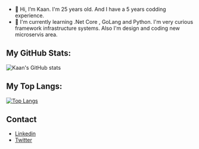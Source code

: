 - 👋 Hi, I’m Kaan. I'm 25 years old. And I have a 5 years codding experience. 
- 🌱 I'm currently learning .Net Core , GoLang and Python. I'm very curious framework infrastructure systems. Also I'm design and coding new microservis area.


## My GitHub Stats:

![Kaan's GitHub stats](https://github-readme-stats.vercel.app/api?username=mercandev&show_icons=true&theme=tokyonight)

## My Top Langs:


[![Top Langs](https://github-readme-stats.vercel.app/api/top-langs/?username=mercandev&layout=compact)](https://github.com/anuraghazra/github-readme-stats)


## Contact

- [Linkedin](https://www.linkedin.com/in/kaanmercan/)
- [Twitter](https://twitter.com/mercandev)
